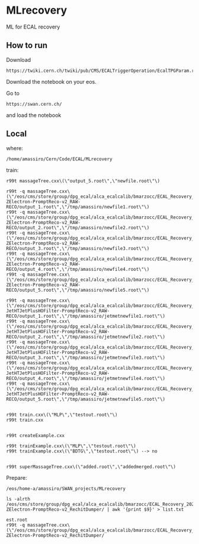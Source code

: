 # MLrecovery

ML for ECAL recovery


How to run
----

Download 

    https://twiki.cern.ch/twiki/pub/CMS/ECALTriggerOperation/EcalTPGParam.root


Download the notebook on your eos.

Go to

    https://swan.cern.ch/
    
and load the notebook




Local
----

where:

    /home/amassiro/Cern/Code/ECAL/MLrecovery

train:

    r99t massageTree.cxx\(\"output_5.root\",\"newfile.root\"\)

    r99t -q massageTree.cxx\(\"/eos/cms/store/group/dpg_ecal/alca_ecalcalib/bmarzocc/ECAL_Recovery_2022/TEST/EGamma_Run2022D-ZElectron-PromptReco-v2_RAW-RECO/output_1.root\",\"/tmp/amassiro/newfile1.root\"\)
    r99t -q massageTree.cxx\(\"/eos/cms/store/group/dpg_ecal/alca_ecalcalib/bmarzocc/ECAL_Recovery_2022/TEST/EGamma_Run2022D-ZElectron-PromptReco-v2_RAW-RECO/output_2.root\",\"/tmp/amassiro/newfile2.root\"\)
    r99t -q massageTree.cxx\(\"/eos/cms/store/group/dpg_ecal/alca_ecalcalib/bmarzocc/ECAL_Recovery_2022/TEST/EGamma_Run2022D-ZElectron-PromptReco-v2_RAW-RECO/output_3.root\",\"/tmp/amassiro/newfile3.root\"\)
    r99t -q massageTree.cxx\(\"/eos/cms/store/group/dpg_ecal/alca_ecalcalib/bmarzocc/ECAL_Recovery_2022/TEST/EGamma_Run2022D-ZElectron-PromptReco-v2_RAW-RECO/output_4.root\",\"/tmp/amassiro/newfile4.root\"\)
    r99t -q massageTree.cxx\(\"/eos/cms/store/group/dpg_ecal/alca_ecalcalib/bmarzocc/ECAL_Recovery_2022/TEST/EGamma_Run2022D-ZElectron-PromptReco-v2_RAW-RECO/output_5.root\",\"/tmp/amassiro/newfile5.root\"\)
    
    r99t -q massageTree.cxx\(\"/eos/cms/store/group/dpg_ecal/alca_ecalcalib/bmarzocc/ECAL_Recovery_2022/TEST/JetMET_Run2022D-JetHTJetPlusHOFilter-PromptReco-v2_RAW-RECO/output_1.root\",\"/tmp/amassiro/jetmetnewfile1.root\"\)
    r99t -q massageTree.cxx\(\"/eos/cms/store/group/dpg_ecal/alca_ecalcalib/bmarzocc/ECAL_Recovery_2022/TEST/JetMET_Run2022D-JetHTJetPlusHOFilter-PromptReco-v2_RAW-RECO/output_2.root\",\"/tmp/amassiro/jetmetnewfile2.root\"\)
    r99t -q massageTree.cxx\(\"/eos/cms/store/group/dpg_ecal/alca_ecalcalib/bmarzocc/ECAL_Recovery_2022/TEST/JetMET_Run2022D-JetHTJetPlusHOFilter-PromptReco-v2_RAW-RECO/output_3.root\",\"/tmp/amassiro/jetmetnewfile3.root\"\)
    r99t -q massageTree.cxx\(\"/eos/cms/store/group/dpg_ecal/alca_ecalcalib/bmarzocc/ECAL_Recovery_2022/TEST/JetMET_Run2022D-JetHTJetPlusHOFilter-PromptReco-v2_RAW-RECO/output_4.root\",\"/tmp/amassiro/jetmetnewfile4.root\"\)
    r99t -q massageTree.cxx\(\"/eos/cms/store/group/dpg_ecal/alca_ecalcalib/bmarzocc/ECAL_Recovery_2022/TEST/JetMET_Run2022D-JetHTJetPlusHOFilter-PromptReco-v2_RAW-RECO/output_5.root\",\"/tmp/amassiro/jetmetnewfile5.root\"\)

    
    r99t train.cxx\(\"MLP\",\"testout.root\"\)
    r99t train.cxx
    
    
    r99t createExample.cxx
    
    r99t trainExample.cxx\(\"MLP\",\"testout.root\"\)
    r99t trainExample.cxx\(\"BDTG\",\"testout.root\"\) --> no
    
    
    r99t superMassageTree.cxx\(\"added.root\",\"addedmerged.root\"\)

    
Prepare:

    /eos/home-a/amassiro/SWAN_projects/MLrecovery

    ls -alrth /eos/cms/store/group/dpg_ecal/alca_ecalcalib/bmarzocc/ECAL_Recovery_2022/EGamma_Run2022D-ZElectron-PromptReco-v2_RechitDumper/ | awk '{print $9}' > list.txt
    
    est.root
    r99t -q massageTree.cxx\(\"/eos/cms/store/group/dpg_ecal/alca_ecalcalib/bmarzocc/ECAL_Recovery_2022/EGamma_Run2022D-ZElectron-PromptReco-v2_RechitDumper/